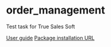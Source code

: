 # order_management
Test task for True Sales Soft

[User guide](https://docs.google.com/document/d/1Owt_E-UnZpL1Lqsvub7nbl-vVUYyzqRuWGeEioulzSI/edit?usp=sharing)
[Package installation URL](https://login.salesforce.com/packaging/installPackage.apexp?p0=04t5I000000TjI7)
